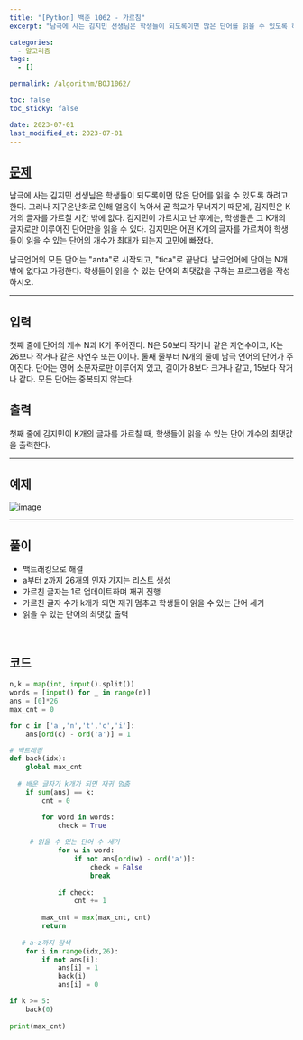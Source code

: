 ```yaml
---
title: "[Python] 백준 1062 - 가르침"
excerpt: "남극에 사는 김지민 선생님은 학생들이 되도록이면 많은 단어를 읽을 수 있도록 하려고 한다. 그러나 지구온난화로 인해 얼음이 녹아서 곧 학교가 무너지기 때문에, 김지민은 K개의 글자를 가르칠 시간 밖에 없다. 김지민이 가르치고 난 후에는, 학생들은 그 K개의 글자로만 이루어진 단어만을 읽을 수 있다. 김지민은 어떤 K개의 글자를 가르쳐야 학생들이 읽을 수 있는 단어의 개수가 최대가 되는지 고민에 빠졌다."

categories:
  - 알고리즘
tags:
  - []

permalink: /algorithm/BOJ1062/

toc: false
toc_sticky: false

date: 2023-07-01
last_modified_at: 2023-07-01
---
```


## [문제](https://www.acmicpc.net/problem/1062)

남극에 사는 김지민 선생님은 학생들이 되도록이면 많은 단어를 읽을 수 있도록 하려고 한다. 그러나 지구온난화로 인해 얼음이 녹아서 곧 학교가 무너지기 때문에, 김지민은 K개의 글자를 가르칠 시간 밖에 없다. 김지민이 가르치고 난 후에는, 학생들은 그 K개의 글자로만 이루어진 단어만을 읽을 수 있다. 김지민은 어떤 K개의 글자를 가르쳐야 학생들이 읽을 수 있는 단어의 개수가 최대가 되는지 고민에 빠졌다.

남극언어의 모든 단어는 "anta"로 시작되고, "tica"로 끝난다. 남극언어에 단어는 N개 밖에 없다고 가정한다. 학생들이 읽을 수 있는 단어의 최댓값을 구하는 프로그램을 작성하시오.

***

## 입력
첫째 줄에 단어의 개수 N과 K가 주어진다. N은 50보다 작거나 같은 자연수이고, K는 26보다 작거나 같은 자연수 또는 0이다. 둘째 줄부터 N개의 줄에 남극 언어의 단어가 주어진다. 단어는 영어 소문자로만 이루어져 있고, 길이가 8보다 크거나 같고, 15보다 작거나 같다. 모든 단어는 중복되지 않는다.

## 출력
첫째 줄에 김지민이 K개의 글자를 가르칠 때, 학생들이 읽을 수 있는 단어 개수의 최댓값을 출력한다.

***

## 예제
![image](https://github.com/JS042/cs231n/assets/84077022/6d1489f2-6b36-4a0c-9247-1d8c5458476c)

***

## 풀이
- 백트래킹으로 해결
- a부터 z까지 26개의 인자 가지는 리스트 생성
- 가르친 글자는 1로 업데이트하며 재귀 진행
- 가르친 글자 수가 k개가 되면 재귀 멈추고 학생들이 읽을 수 있는 단어 세기
- 읽을 수 있는 단어의 최댓값 출력


<br/>

## 코드

```python
n,k = map(int, input().split())
words = [input() for _ in range(n)]
ans = [0]*26
max_cnt = 0

for c in ['a','n','t','c','i']:
    ans[ord(c) - ord('a')] = 1

# 백트래킹
def back(idx):
    global max_cnt
  
  # 배운 글자가 k개가 되면 재귀 멈춤
    if sum(ans) == k:
        cnt = 0

        for word in words:
            check = True
            
     # 읽을 수 있는 단어 수 세기
            for w in word:
                if not ans[ord(w) - ord('a')]:
                    check = False
                    break
                    
            if check:
                cnt += 1
                
        max_cnt = max(max_cnt, cnt)
        return
    
   # a~z까지 탐색
    for i in range(idx,26):
        if not ans[i]:
            ans[i] = 1
            back(i)
            ans[i] = 0   

if k >= 5:
    back(0)
    
print(max_cnt)
```